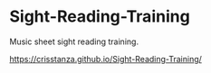# Sight-Reading-Training

Music sheet sight reading training.

https://crisstanza.github.io/Sight-Reading-Training/
